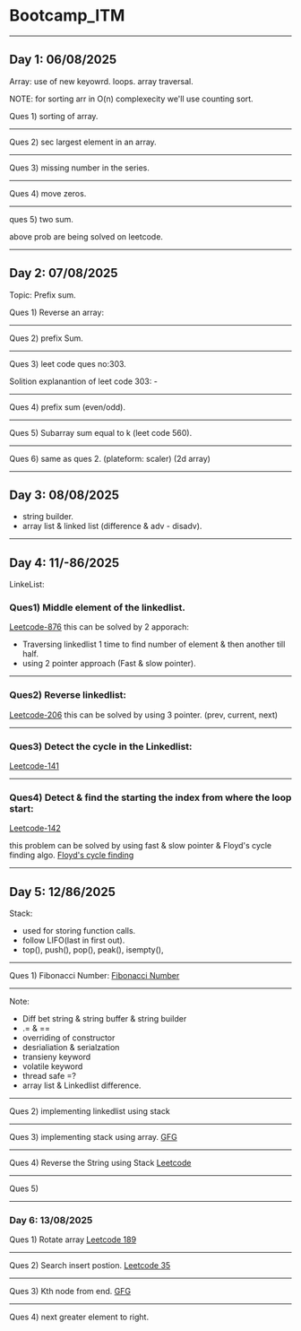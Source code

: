 # Bootcamp_ITM

---

## Day 1: 06/08/2025

Array: 
    use of new keyowrd.
    loops.
    array traversal.

NOTE: for sorting arr in O(n) complexecity we'll use counting sort.

Ques 1) sorting of array.

---
Ques 2) sec largest element in an array.

---
Ques 3) missing number in the series.

---
Ques 4) move zeros.

---
ques 5) two sum.

above prob are being solved on leetcode.

---

## Day 2: 07/08/2025

Topic: Prefix sum.

Ques 1) Reverse an array:

---
Ques 2) prefix Sum.

---
Ques 3) leet code ques no:303. 

Solition explanantion of leet code 303: -
<!-- https://leetcode.com/problems/range-sum-query-immutable/solutions/1406465/c-java-python-prefix-sum-clean-concise-o-1-space/ -->

---
Ques 4) prefix sum (even/odd).

---
Ques 5) Subarray sum equal to k (leet code 560).

---
Ques 6) same as ques 2. (plateform: scaler) (2d array) 

---

## Day 3: 08/08/2025

- string builder.
- array list & linked list (difference & adv - disadv).

---

## Day 4: 11/-86/2025

LinkeList: 

### Ques1) Middle element of the linkedlist. 
[Leetcode-876](https://leetcode.com/problems/middle-of-the-linked-list/)
    this can be solved by 2 apporach:
- Traversing linkedlist 1 time to find number of element & then another till half.
- using 2 pointer approach (Fast & slow pointer).

---
### Ques2) Reverse linkedlist:  
[Leetcode-206](https://leetcode.com/problems/reverse-linked-list/)
    this can be solved by using 3 pointer. (prev, current, next)
    
---
### Ques3) Detect the cycle in the Linkedlist:
[Leetcode-141](https://leetcode.com/problems/linked-list-cycle/description/)

---
### Ques4) Detect & find the starting the index from where the loop start:
[Leetcode-142](https://leetcode.com/problems/linked-list-cycle-ii/description/)

this problem can be solved by using fast & slow pointer & Floyd's cycle finding algo.
[Floyd's cycle finding](https://www.geeksforgeeks.org/dsa/floyds-cycle-finding-algorithm/)


---

## Day 5: 12/86/2025

Stack: 
- used for storing function calls.
- follow LIFO(last in first out).
- top(), push(), pop(), peak(), isempty(), 

---
Ques 1) Fibonacci Number: 
[Fibonacci Number](https://leetcode.com/problems/fibonacci-number/description/)

---
Note: 
- Diff bet string & string buffer & string builder
- .= & ==
- overriding of constructor
- desrialiation & serialzation
- transieny keyword
- volatile keyword
- thread safe =?
- array list & Linkedlist difference.

---
Ques 2) implementing linkedlist using stack

---
Ques 3) implementing stack using array.
[GFG](https://www.geeksforgeeks.org/problems/implement-stack-using-array/1)

---
Ques 4) Reverse the String using Stack
[Leetcode](https://leetcode.com/problems/reverse-string/)

---
Ques 5) 

---

### Day 6: 13/08/2025

Ques 1) Rotate array 
[Leetcode 189](https://leetcode.com/problems/rotate-array/description/)

---
Ques 2) Search insert postion. 
[Leetcode 35](https://leetcode.com/problems/search-insert-position/)

---
Ques 3) Kth node from end.
[GFG](https://www.geeksforgeeks.org/problems/nth-node-from-end-of-linked-list/1)

---
Ques 4) next greater element to right.


